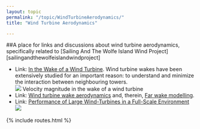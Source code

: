 ```yaml
---
layout: topic
permalink: "/topic/WindTurbineAerodynamics/"
title: "Wind Turbine Aerodynamics"

---
```


##A place for links and discussions about wind turbine aerodynamics, specifically related to [Sailing And The Wolfe Island Wind Project][sailingandthewolfeislandwindproject]

<ul>
<li> Link: <a href="http://www.fluent.com/about/news/newsletters/02v11i1/a1.htm">In the Wake of a Wind Turbine</a>.
Wind turbine wakes have been extensively studied for an important reason: to understand and minimize the interaction between neighbouring towers.
<div><a href="http://www.fluent.com/about/news/newsletters/02v11i1/a1.htm"><img src="http://www.fluent.com/about/news/newsletters/02v11i1/img/a1i5_lg.gif"></a>
Velocity magnitude in the wake of a wind turbine
</div>

<li> Link: <a href="http://www.windenergy.citg.tudelft.nl/content/research/pdfs/pias2003-njv.pdf">Wind turbine wake aerodynamics</a> and, therein, <a href="http://www.windenergy.citg.tudelft.nl/content/research/pdfs/pias2003-njv.pdf#page=29">Far wake modelling</a>.

<li> Link: <a href="http://www.efluids.com/efluids/gallery/gallery_pages/wind_turbine.htm">Performance of Large Wind-Turbines in a Full-Scale Environment</a>
<img src="http://www.efluids.com/efluids/gallery/gallery_images/spout_2.jpg">

</ul>

{% include routes.html %}

